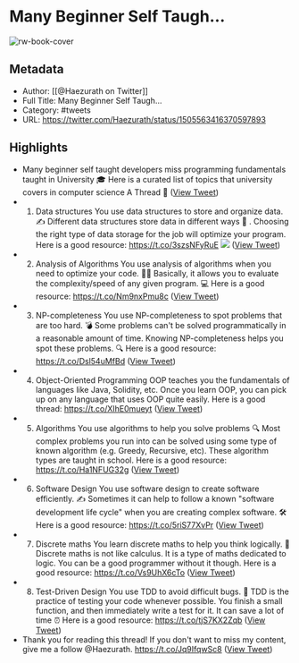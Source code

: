 # Many Beginner Self Taugh...

![rw-book-cover](https://pbs.twimg.com/profile_images/1424866464063004679/YDg7WuQL.jpg)

## Metadata
- Author: [[@Haezurath on Twitter]]
- Full Title: Many Beginner Self Taugh...
- Category: #tweets
- URL: https://twitter.com/Haezurath/status/1505563416370597893

## Highlights
- Many beginner self taught developers miss programming fundamentals taught in University 🎓
  Here is a curated list of topics that university covers in computer science
  A Thread 🧵 ([View Tweet](https://twitter.com/Haezurath/status/1505563416370597893))
- 1. Data structures 
  You use data structures to store and organize data. ✍️
  Different data structures store data in different ways 🧊 . Choosing the right type of data storage for the job will optimize your program. 
  Here is a good resource:
  https://t.co/3szsNFyRuE 
  ![](https://pbs.twimg.com/media/FOTV6VsXEAwE32l.png) ([View Tweet](https://twitter.com/Haezurath/status/1505563420506169348))
- 2. Analysis of Algorithms
  You use analysis of algorithms when you need to optimize your code. 🏃‍♂️
  Basically, it allows you to evaluate the complexity/speed of any given program. 💻
  Here is a good resource:
  https://t.co/Nm9nxPmu8c ([View Tweet](https://twitter.com/Haezurath/status/1505563424939548677))
- 3. NP-completeness
  You use NP-completeness to spot problems that are too hard. 💣
  Some problems can't be solved programmatically in a reasonable amount of time. Knowing NP-completeness helps you spot these problems. 🔍
  Here is a good resource:
  https://t.co/Dsl54uMfBd ([View Tweet](https://twitter.com/Haezurath/status/1505563429091819525))
- 4. Object-Oriented Programming
  OOP teaches you the fundamentals of languages like Java, Solidity, etc. 
  Once you learn OOP, you can pick up on any language that uses OOP quite easily. 
  Here is a good thread:
  https://t.co/XIhE0mueyt ([View Tweet](https://twitter.com/Haezurath/status/1505563433374257153))
- 5. Algorithms 
  You use algorithms to help you solve problems 🔍
  Most complex problems you run into can be solved using some type of known algorithm (e.g. Greedy, Recursive, etc). These algorithm types are taught in school.
  Here is a good resource:
  https://t.co/Ha1NFUG32g ([View Tweet](https://twitter.com/Haezurath/status/1505563437635620871))
- 6. Software Design 
  You use software design to create software efficiently. ✍️
  Sometimes it can help to follow a known "software development life cycle" when you are creating complex software. 🛠️
  Here is a good resource: 
  https://t.co/5riS77XvPr ([View Tweet](https://twitter.com/Haezurath/status/1505563441985167363))
- 7. Discrete maths 
  You learn discrete maths to help you think logically. 🧠
  Discrete maths is not like calculus. It is a type of maths dedicated to logic. You can be a good programmer without it though.
  Here is a good resource:
  https://t.co/Vs9UhX6cTo ([View Tweet](https://twitter.com/Haezurath/status/1505563446229807105))
- 8. Test-Driven Design
  You use TDD to avoid difficult bugs. 🐜
  TDD is the practice of testing your code whenever possible. You finish a small function, and then immediately write a test for it. It can save a lot of time ⏰
  Here is a good resource:
  https://t.co/tjS7KX2Zqb ([View Tweet](https://twitter.com/Haezurath/status/1505563450445119495))
- Thank you for reading this thread! 
  If you don't want to miss my content, give me a follow @Haezurath. https://t.co/Jq9IfqwSc8 ([View Tweet](https://twitter.com/Haezurath/status/1505563454710722561))
